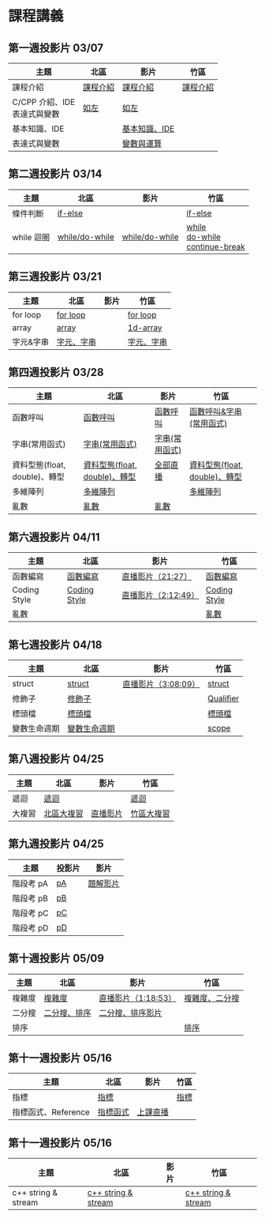 # 課程講義

## 第一週投影片 03/07
| 主題         | 北區        | 影片        | 竹區                           |
| ------------ | ----------- | ----------- | ------------------------------ |
| 課程介紹     | [課程介紹][tp-intro] | [課程介紹][tp-intro-yt] | [課程介紹][hc-intro] |
| C/CPP 介紹、IDE<br>表達式與變數 |  [如左][tp-all] | [如左][tp-all-yt] |  |
| 基本知識、IDE | | [基本知識、IDE][hc-ide] | |
| 表達式與變數 | | [變數與運算][hc-var] | |

[tp-intro]: https://drive.google.com/file/d/1IJk9-NqwOl49vJnuhiONlzYMIBYEQNCk/view?usp=sharing
[tp-intro-yt]: https://youtu.be/_jmwQ4y2F4Y
[tp-all]: https://www.csie.ntu.edu.tw/~b06902029/reveal.js/Sprout/2020/Variable/#/
[tp-all-yt]: https://www.youtube.com/watch?v=wRd69_847EQ
[hc-intro]: https://drive.google.com/open?id=1C_KV_Rg_SjJWLoly8uAo4CZXbwiCY1I5cd51ga0AHdA
[hc-ide]: https://drive.google.com/open?id=14zda28wiIEhnwwNzxmVDB7Z5vifCVjjz2RxrczeNsqk
[hc-var]: https://drive.google.com/open?id=1PLvwt6VhLYT7YTqa-RhcmcCxe-j6Yirr7ULAo4Lllno

## 第二週投影片 03/14
| 主題         | 北區        | 影片        | 竹區                           |
| ------------ | ----------- | ----------- | ------------------------------ |
| 條件判斷 | [if-else][tp-if] | | [if-else][hc-if] |
| while 迴圈 | [while/do-while][tp-while] | [while/do-while][tp-while-yt] | [while][hc-while]<br>[do-while][hc-do-while]<br>[continue-break][hc-continue-break] |

[tp-if]: https://drive.google.com/file/d/1FwAurFwlG-MbHKXqlQRn2akjl50jF80D/view?usp=sharing
[hc-if]: https://hackmd.io/@i2y3z9dITSa_Q_7V7h-AoA/HJwSCKmSU
[hc-while]: https://hackmd.io/@i2y3z9dITSa_Q_7V7h-AoA/B1l2D9EBI#/
[hc-do-while]: https://hackmd.io/@3sM5hwzZQhSdPoJSYpIQGQ/HyDK7v8rL?type=slide#/
[hc-continue-break]: https://hackmd.io/@3sM5hwzZQhSdPoJSYpIQGQ/ryoR4_LBL?type=slide#/
[tp-while]: https://hackmd.io/@xaojl0HpRRmcQsSFqLobUA/SyQqzkVB8#/
[tp-while-yt]: https://youtu.be/J5XuucgameY

## 第三週投影片 03/21
| 主題         | 北區        | 影片        | 竹區                           |
| ------------ | ----------- | ----------- | ------------------------------ |
| for loop | [for loop][tp-for] | |  [for loop][hc-for] |
| array | [array][tp-array] | | [1d-array][hc-array] |
| 字元&字串 |[字元、字串][tp-cstr] | | [字元、字串][hc-str] |

[hc-for]: https://drive.google.com/open?id=1gVWRGxg_ooqqqPfu6fDXnL1wfOshqBgt6khmB8quOAY
[hc-array]: https://drive.google.com/open?id=16UApRb4pREeUNM0neiW47H6_-4b7KV0bA6KPjBQ4GS8
[hc-str]: https://hackmd.io/@htting/HJdALJME8#/
[tp-cstr]: https://slides.com/arvinliu/char_string#/
[tp-for]: https://drive.google.com/file/d/13uE0ofLCt1OIw1fs23eHkcx86osemqRX/view?usp=sharing
[tp-array]: https://drive.google.com/file/d/13uE0ofLCt1OIw1fs23eHkcx86osemqRX/view?usp=sharing

## 第四週投影片 03/28
| 主題         | 北區        | 影片        | 竹區                           |
| ------------ | ----------- | ----------- | ------------------------------ |
| 函數呼叫 | [函數呼叫][tp-call] | [函數呼叫][tp-call-yt]  | [函數呼叫&字串(常用函式)][hc-call-cfunc] |
| 字串(常用函式) | [字串(常用函式)][tp-cfunc] | [字串(常用函式)][tp-cfunc-yt] | |
| 資料型態(float, double)、轉型 | [資料型態(float, double)、轉型][tp-data-type]  | [全部直播][tp-w4-yt] | [資料型態(float, double)、轉型][hc-data-type] |
| 多維陣列 |[多維陣列][tp-kd-array] | | [多維陣列][hc-kd-array] |
| 亂數 |[亂數][tp-rand] | [亂數][rand-yt] |  |

[tp-call]: https://www.csie.ntu.edu.tw/~b05902041/sprouts/reveal.js/?deck=func_call_2020
[tp-cfunc]: https://www.csie.ntu.edu.tw/~b05902041/sprouts/reveal.js/?deck=cstring_2020
[tp-rand]: https://www.csie.ntu.edu.tw/~b05902041/sprouts/reveal.js/?deck=random_2020
[tp-kd-array]: https://hackmd.io/@xaojl0HpRRmcQsSFqLobUA/SkEHEnu88#/
[tp-data-type]: https://hackmd.io/@xaojl0HpRRmcQsSFqLobUA/BkdLcYu8U#/
[tp-w4-yt]: https://www.youtube.com/watch?v=2N1O_WUqYWM
[tp-call-yt]: https://youtu.be/VTfMNNcNn1Y
[tp-cfunc-yt]: https://youtu.be/wEXKsNzrvPkk
[rand-yt]: https://www.youtube.com/watch?v=aTexYMDesxk
[hc-call-cfunc]: https://hackmd.io/@3sM5hwzZQhSdPoJSYpIQGQ/S1k1lKuL8#/
[hc-kd-array]:https://drive.google.com/open?id=1FMmugSFFhox_uRrvuU0kbflVNeEhrF21
[hc-data-type]:https://drive.google.com/open?id=1t_xD04WJgm0iYoh_-x1uruykeV7J_5A6

## 第六週投影片 04/11
| 主題         | 北區        | 影片        | 竹區                           |
| ------------ | ----------- | ----------- | ------------------------------ |
| 函數編寫 | [函數編寫][tp-func] | [直播影片（21:27）][tp-func-yt] | [函數編寫][hc-func] |
| Coding Style | [Coding Style][tp-coding-style] | [直播影片（2:12:49）][tp-coding-style-yt] | [Coding Style][hc-coding-style] |
| 亂數 | | | [亂數][hc-rand] |

[tp-func]: https://www.csie.ntu.edu.tw/~b06902029/reveal.js/Sprout/2020/Function/#/
[tp-coding-style]: https://www.csie.ntu.edu.tw/~b06902029/reveal.js/Sprout/2020/CodingStyle/#/
[tp-func-yt]: https://youtu.be/sKtwK_zljfQ?t=1287
[tp-coding-style-yt]: https://youtu.be/sKtwK_zljfQ?t=7969
[hc-func]: https://hackmd.io/@polarz/S1eZfboDU#/
[hc-coding-style]: https://hackmd.io/@polarz/BkSQrjawL#/
[hc-rand]: https://hackmd.io/@polarz/B1Fsp0hDU#/

## 第七週投影片 04/18
| 主題         | 北區        | 影片        | 竹區                           |
| ------------ | ----------- | ----------- | ------------------------------ |
| struct | [struct][tp-struct] | [直播影片（3:08:09）][tp-w7-yt] | [struct][hc-struct] |
| 修飾子 | [修飾子][tp-qualifier] |  | [Qualifier][hc-Qualifier] |
| 標頭檔 | [標頭檔][tp-headerfile] | |   [標頭檔][hc-headerfile]
| 變數生命週期 | [變數生命週期][tp-scope] | | [scope][hc-scope]

[hc-struct]: https://docs.google.com/presentation/d/1TyKgsX0Mu1dYX_XtKla1ix1x_LFBKm_-/edit#slide=id.p1
[hc-Qualifier]: https://docs.google.com/presentation/d/1HlB2myRodDgGFw7jJyif5PxM1ddsXOmK/edit#slide=id.p1
[tp-struct]: https://tw-csie-sprout.github.io/c2020/slides/struct/
[tp-headerfile]: https://tw-csie-sprout.github.io/c2020/slides/headerfile/
[tp-scope]: https://www.csie.ntu.edu.tw/~b05902041/sprouts/reveal.js/?deck=scope_2020
[tp-qualifier]: https://www.csie.ntu.edu.tw/~b05902041/sprouts/reveal.js/?deck=qualifier_2020
[tp-w7-yt]: https://www.youtube.com/watch?v=7CU0SHBtMVg
[hc-headerfile]: https://hackmd.io/@i2y3z9dITSa_Q_7V7h-AoA/H1olBYIO8#/
[hc-scope]: https://hackmd.io/@i2y3z9dITSa_Q_7V7h-AoA/r1yxk-IO8#/

## 第八週投影片 04/25
| 主題         | 北區        | 影片        | 竹區                           |
| ------------ | ----------- | ----------- | ------------------------------ |
| 遞迴 | [遞迴][tp-recur] | | [遞迴][hc-recur] |
| 大複習 | [北區大複習][tp-mid-review] | [直播影片][tp-mid-review-yt] | [竹區大複習][hc-mid-review] |

[tp-recur]: https://slides.com/arvinliu/recur
[hc-recur]: https://hackmd.io/@3sM5hwzZQhSdPoJSYpIQGQ/H1bDy2auU?type=slide#/
[tp-mid-review]: https://www.csie.ntu.edu.tw/~b06902029/reveal.js/Sprout/2020/Midterm-Review/#/
[hc-mid-review]: https://hackmd.io/@polarz/BJpuFryYU
[tp-mid-review-yt]: https://youtu.be/-0QKW8b-4PE

## 第九週投影片 04/25
| 主題       | 投影片           | 影片               | 
| ---------- | ---------------- | ------------------ |
| 階段考 pA  | [pA][phase1-pA]  | [題解影片][phase1] |
| 階段考 pB  | [pB][phase1-pB]  |                    |
| 階段考 pC  | [pC][phase1-pC]  |                    |
| 階段考 pD  | [pD][phase1-pD]  |                    |

[phase1]: https://youtu.be/jmfIL_R-DxM
[phase1-pA]: https://www.csie.ntu.edu.tw/~b05902041/sprouts/reveal.js/?deck=7127
[phase1-pB]: https://www.csie.ntu.edu.tw/~b05902041/sprouts/reveal.js/?deck=7128
[phase1-pC]: https://www.csie.ntu.edu.tw/~b05902041/sprouts/reveal.js/?deck=7129
[phase1-pD]: https://www.csie.ntu.edu.tw/~b05902041/sprouts/reveal.js/?deck=7130

## 第十週投影片 05/09
| 主題         | 北區        | 影片        | 竹區                           |
| ------------ | ----------- | ----------- | ------------------------------ |
| 複雜度 | [複雜度][tp-complx] | [直播影片（1:18:53）][tp-complx-yt] | [複雜度、二分搜][hc-combin] |
| 二分搜 | [二分搜、排序][tp-binsort] | [二分搜、排序影片][tp-binsort-yt] | |
| 排序 | |  | [排序][hc-sort] |

[tp-complx]: https://www.csie.ntu.edu.tw/~b05902041/sprouts/reveal.js/?deck=complexity_2020
[tp-binsort]: https://slides.com/jt94/sortingbinarysearch#/
[hc-combin]: https://hackmd.io/@3sM5hwzZQhSdPoJSYpIQGQ/rJitRFbcU?type=slide#/
[hc-sort]: https://hackmd.io/@polarz/ByB3kiG98
[tp-complx-yt]: https://youtu.be/Bk3lbWaQEzw
[tp-binsort-yt]: https://youtu.be/1GksxaEjtfs


## 第十一週投影片 05/16
| 主題         | 北區        | 影片        | 竹區                           |
| ------------ | ----------- | ----------- | ------------------------------ |
| 指標 | [指標][tp-ptr] |  | [指標][hc-ptr] |
| 指標函式、Reference | [指標函式][tp-func-ptr] | [上課直播][tp-func-ptr-yt] |  |

[tp-ptr]: https://slides.com/arvinliu/pointer2020/
[hc-ptr]: https://hackmd.io/@i2y3z9dITSa_Q_7V7h-AoA/H1lPJuqc8#/
[tp-func-ptr]: https://www.csie.ntu.edu.tw/~b06902029/reveal.js/Sprout/2020/Function-Pointer/#/
[tp-func-ptr-yt]: https://youtu.be/oalTcT22SnQ

## 第十一週投影片 05/16
| 主題         | 北區        | 影片        | 竹區                           |
| ------------ | ----------- | ----------- | ------------------------------ |
| c++ string & stream | [c++ string & stream][tp-string] |  | [c++ string & stream][hc-string] |
[tp-string]:https://drive.google.com/file/d/1XaGc51UJniKphhBU9Ft1m27lUrknh95h/view?usp=sharing
[hc-string]:https://docs.google.com/presentation/d/1WeY3e5_6ZTO87XQRZ69DdnsQG6D_cWsPi_o_BHM8TKc/edit?usp=sharing
